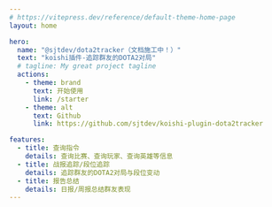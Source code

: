 ```yaml
---
# https://vitepress.dev/reference/default-theme-home-page
layout: home

hero:
  name: "@sjtdev/dota2tracker（文档施工中！）"
  text: "koishi插件-追踪群友的DOTA2对局"
  # tagline: My great project tagline
  actions:
    - theme: brand
      text: 开始使用
      link: /starter
    - theme: alt
      text: Github
      link: https://github.com/sjtdev/koishi-plugin-dota2tracker

features:
  - title: 查询指令
    details: 查询比赛、查询玩家、查询英雄等信息
  - title: 战报追踪/段位追踪
    details: 追踪群友的DOTA2对局与段位变动
  - title: 报告总结
    details: 日报/周报总结群友表现
---
```


